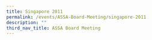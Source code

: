 ```yaml
---
title: Singapore 2011
permalink: /events/ASSA-Board-Meeting/singapore-2011
description: ""
third_nav_title: ASSA Board Meeting
---
```

